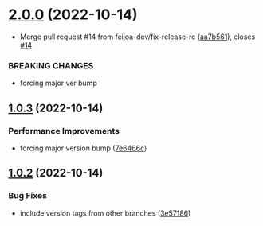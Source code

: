 # [2.0.0](https://github.com/feijoa-dev/feijoa-react/compare/v1.0.3...v2.0.0) (2022-10-14)


* Merge pull request #14 from feijoa-dev/fix-release-rc ([aa7b561](https://github.com/feijoa-dev/feijoa-react/commit/aa7b5611df49ec56d0e14a2bd9a16e1209cbe070)), closes [#14](https://github.com/feijoa-dev/feijoa-react/issues/14)


### BREAKING CHANGES

* forcing major ver bump

## [1.0.3](https://github.com/feijoa-dev/feijoa-react/compare/v1.0.2...v1.0.3) (2022-10-14)


### Performance Improvements

* forcing major version bump ([7e6466c](https://github.com/feijoa-dev/feijoa-react/commit/7e6466cd40e0b329398229a51b00eab040f01af3))

## [1.0.2](https://github.com/feijoa-dev/feijoa-react/compare/v1.0.1...v1.0.2) (2022-10-14)


### Bug Fixes

* include version tags from other branches ([3e57186](https://github.com/feijoa-dev/feijoa-react/commit/3e57186e49341a3543177dc035e5ce35edc84dfc))
